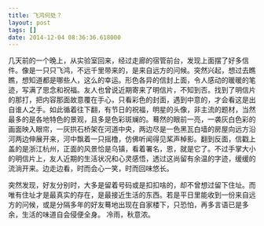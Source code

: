 ```yaml
---
title: 飞鸿何处？
layout: post
tags: []
date: 2014-12-04 08:36:36.618000
---
```




   几天前的一个晚上，从实验室回来，经过走廊的宿管前台，发现上面摆了好多信件。像是一只只飞鸿，不远千里带来的，是来自远方的问候。突然兴起，想过去瞧瞧，想知道都是哪些人，这么的幸运。形色各异的信封上面，令人感动的暖暖的笔迹，写满了思念和祝福。友人也曾说近期寄来了明信片，不知到否。找到了明信片的那打，把内容那面故意覆在手心，只看彩色的封面，遇到中意的，才会看这是出自谁人之手。如此循着往下翻，有节日的祝福，明星的头像，非主流的题材，当然最多的是各地特色的景观，且多是色彩斑斓的。蓦然的眼前一亮，一袭灰白色彩的画面映入眼帘，一灰拱石桥架在河道中央，两边尽是一色黑瓦白墙的房屋向远方沿河两边伸展开来，河中飘着一只摇橹，仿佛听闻得见桨声棹影。翻到反面，信戳上盖的是浙江杭州，正面的风景恰是乌镇，看着署名，恩，就是它了。不过手掌大小的明信片上，友人近期的生活状况和心灵感悟，透过这尚留有余温的字迹，缓缓的流淌开来。边走边看，时而会心一笑，时而回味悠长。
    
   突然发现，好友分别时，大多是留着号码或是扣扣啥的，却不曾想过留下住址。而唯有住址才是最真实的存在，是最接近生活的东西。若是平日里能收到一份来自远方的问候，或是分隔多年的好友蓦地出现在自家楼下，只恐怕，再多言语已是多余，生活的味道自会侵便全身。
   冷雨，秋意浓。
